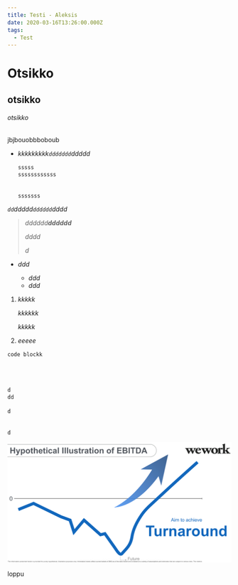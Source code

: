 ```yaml
---
title: Testi - Aleksis
date: 2020-03-16T13:26:00.000Z
tags:
  - Test
---
```

# Otsikko

## otsikko

###### otsikko

jbjbouobbboboub

* *kkkkkkkkk`ddddddd`ddddd*

  ```wisp
  sssss
  ssssssssssss


  sssssss
  ```

*`dd`ddddd`dddddd`dddd*

> *dddddd**dddddd***
>
> *dddd*
>
> *d*

* *ddd*

  * *ddd*
  * *ddd*

1. *kkkkk*

   *kkkkkk*

   *kkkkk*
2. *eeeee*

```
code blockk 




d
dd

d


d
```

![We work](/static/img/screenshot-2019-11-08-at-15.48.52.png "We work 2")

loppu